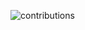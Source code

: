 
![contributions](https://user-images.githubusercontent.com/93270726/204540995-818e6177-96c2-43e6-ab1e-a15c2a63d199.svg)

